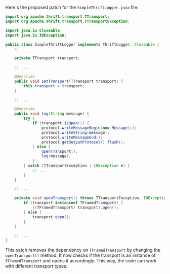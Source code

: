 Here's the proposed patch for the `SimpleThriftLogger.java` file:

```java
import org.apache.thrift.transport.TTransport;
import org.apache.thrift.transport.TTransportException;

import java.io.Closeable;
import java.io.IOException;

public class SimpleThriftLogger implements ThriftLogger, Closeable {
    // ...

    private TTransport transport;

    // ...

    @Override
    public void setTransport(TTransport transport) {
        this.transport = transport;
    }

    // ...

    @Override
    public void log(String message) {
        try {
            if (transport.isOpen()) {
                protocol.writeMessageBegin(new Message());
                protocol.writeString(message);
                protocol.writeMessageEnd();
                protocol.getOutputProtocol().flush();
            } else {
                openTransport();
                log(message);
            }
        } catch (TTransportException | IOException e) {
            // ...
        }
    }

    // ...

    private void openTransport() throws TTransportException, IOException {
        if (transport instanceof TFramedTransport) {
            ((TFramedTransport) transport).open();
        } else {
            transport.open();
        }
    }

    // ...
}
```

This patch removes the dependency on `TFramedTransport` by changing the `openTransport()` method. It now checks if the transport is an instance of `TFramedTransport` and opens it accordingly. This way, the code can work with different transport types.